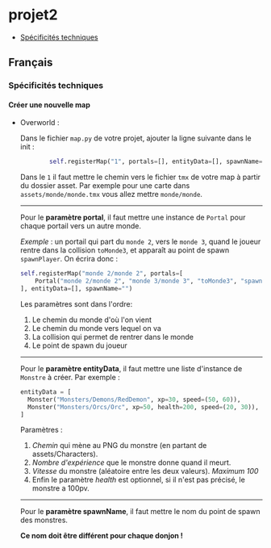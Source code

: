 # projet2

- [Spécificités techniques](#specificites-techniques)

## Français

### Spécificités techniques

#### Créer une nouvelle map

- Overworld :

    Dans le fichier `map.py` de votre projet, ajouter la ligne suivante dans le init :

    ```python
            self.registerMap("1", portals=[], entityData=[], spawnName="")
    ```

    Dans le `1` il faut mettre le chemin vers le fichier `tmx` de votre map à partir du dossier asset. Par exemple pour une carte dans `assets/monde/monde.tmx` vous allez mettre `monde/monde`.

    ---
    Pour le **paramètre portal**, il faut mettre une instance de `Portal` pour chaque portail vers un autre monde.

    *Exemple* : un portail qui part du `monde 2`, vers le `monde 3`, quand le joueur rentre dans la collision `toMonde3`, et apparaît au point de spawn `spawnPlayer`. On écrira donc :

    ```python
    self.registerMap("monde 2/monde 2", portals=[
        Portal("monde 2/monde 2", "monde 3/monde 3", "toMonde3", "spawnPlayer")
    ], entityData=[], spawnName="")
    ```

    Les paramètres sont dans l'ordre:

  1. Le chemin du monde d'où l'on vient
  2. Le chemin du monde vers lequel on va
  3. La collision qui permet de rentrer dans le monde
  4. Le point de spawn du joueur

  ---
  Pour le **paramètre entityData**, il faut mettre une liste d'instance de `Monstre` à créer. Par exemple :
  ```python
  entityData = [
    Monster("Monsters/Demons/RedDemon", xp=30, speed=(50, 60)),
    Monster("Monsters/Orcs/Orc", xp=50, health=200, speed=(20, 30)),
  ]
  ```

  Paramètres :
  1. *Chemin* qui mène au PNG du monstre (en partant de assets/Characters).
  2. *Nombre d'expérience* que le monstre donne quand il meurt.
  3. *Vitesse* du monstre (aléatoire entre les deux valeurs). *Maximum 100*
  4. Enfin le paramètre *health* est optionnel, si il n'est pas précisé, le monstre a 100pv.

  ---
  Pour le **paramètre spawnName**, il faut mettre le nom du point de spawn des monstres.
  
  **Ce nom doit être différent pour chaque donjon !**
